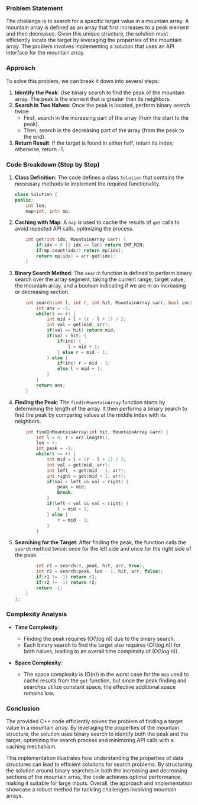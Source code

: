 

### Problem Statement
The challenge is to search for a specific target value in a mountain array. A mountain array is defined as an array that first increases to a peak element and then decreases. Given this unique structure, the solution must efficiently locate the target by leveraging the properties of the mountain array. The problem involves implementing a solution that uses an API interface for the mountain array.

### Approach
To solve this problem, we can break it down into several steps:
1. **Identify the Peak**: Use binary search to find the peak of the mountain array. The peak is the element that is greater than its neighbors.
2. **Search in Two Halves**: Once the peak is located, perform binary search twice: 
   - First, search in the increasing part of the array (from the start to the peak).
   - Then, search in the decreasing part of the array (from the peak to the end).
3. **Return Result**: If the target is found in either half, return its index; otherwise, return -1.

### Code Breakdown (Step by Step)

1. **Class Definition**: The code defines a class `Solution` that contains the necessary methods to implement the required functionality.

   ```cpp
   class Solution {
   public:
       int len;
       map<int, int> mp;
   ```

2. **Caching with Map**: A `map` is used to cache the results of `get` calls to avoid repeated API calls, optimizing the process.

   ```cpp
       int get(int idx, MountainArray &arr) {
           if(idx < 0 || idx == len) return INT_MIN;
           if(mp.count(idx)) return mp[idx];
           return mp[idx] = arr.get(idx);
       }
   ```

3. **Binary Search Method**: The `search` function is defined to perform binary search over the array segment, taking the current range, target value, the mountain array, and a boolean indicating if we are in an increasing or decreasing section.

   ```cpp
       int search(int l, int r, int hit, MountainArray &arr, bool inc) {
           int ans = -1;
           while(l <= r) {
               int mid = l + (r - l + 1) / 2;
               int val = get(mid, arr);
               if(val == hit) return mid;
               if(val < hit) {
                   if(inc) {
                       l = mid + 1;
                   } else r = mid - 1;
               } else {
                   if(inc) r = mid - 1;
                   else l = mid + 1;
               }
           }
           return ans;
       }
   ```

4. **Finding the Peak**: The `findInMountainArray` function starts by determining the length of the array. It then performs a binary search to find the peak by comparing values at the middle index with its neighbors.

   ```cpp
       int findInMountainArray(int hit, MountainArray &arr) {
           int l = 0, r = arr.length();
           len = r;
           int peak = -1;
           while(l <= r) {
               int mid = l + (r - l + 1) / 2;
               int val = get(mid, arr);
               int left  = get(mid - 1, arr);
               int right = get(mid + 1, arr);
               if(val > left && val > right) {
                   peak = mid;
                   break;
               }
               if(left < val && val < right) {
                   l = mid + 1;
               } else {
                   r = mid - 1;
               }
           }
   ```

5. **Searching for the Target**: After finding the peak, the function calls the `search` method twice: once for the left side and once for the right side of the peak.

   ```cpp
           int r1 = search(0, peak, hit, arr, true);
           int r2 = search(peak, len - 1, hit, arr, false);
           if(r1 != -1) return r1;
           if(r2 != -1) return r2;
           return -1;
       }
   };
   ```

### Complexity Analysis
- **Time Complexity**:
   - Finding the peak requires \(O(\log n)\) due to the binary search.
   - Each binary search to find the target also requires \(O(\log n)\) for both halves, leading to an overall time complexity of \(O(\log n)\).

- **Space Complexity**: 
   - The space complexity is \(O(n)\) in the worst case for the `map` used to cache results from the `get` function, but since the peak finding and searches utilize constant space, the effective additional space remains low.

### Conclusion
The provided C++ code efficiently solves the problem of finding a target value in a mountain array. By leveraging the properties of the mountain structure, the solution uses binary search to identify both the peak and the target, optimizing the search process and minimizing API calls with a caching mechanism.

This implementation illustrates how understanding the properties of data structures can lead to efficient solutions for search problems. By structuring the solution around binary searches in both the increasing and decreasing sections of the mountain array, the code achieves optimal performance, making it suitable for large inputs. Overall, the approach and implementation showcase a robust method for tackling challenges involving mountain arrays.
